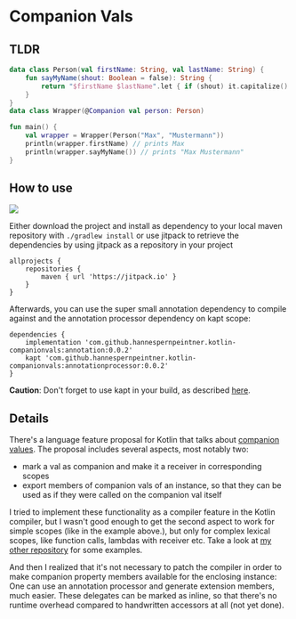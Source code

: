 # Companion Vals

## TLDR

~~~~kotlin
data class Person(val firstName: String, val lastName: String) {
    fun sayMyName(shout: Boolean = false): String {
        return "$firstName $lastName".let { if (shout) it.capitalize() else it }
    }
}
data class Wrapper(@Companion val person: Person)

fun main() {
    val wrapper = Wrapper(Person("Max", "Mustermann"))
    println(wrapper.firstName) // prints Max
    println(wrapper.sayMyName()) // prints "Max Mustermann"
}

~~~~

## How to use

[![](https://jitpack.io/v/hannespernpeintner/kotlin-companionvals.svg)](https://jitpack.io/#hannespernpeintner/kotlin-companionvals)

Either download the project and install as dependency to your local maven repository with `./gradlew install` or use
jitpack to retrieve the dependencies by using jitpack as a repository in your project

~~~~
allprojects {
    repositories {
        maven { url 'https://jitpack.io' }
    }
}
~~~~

Afterwards, you can use the super small annotation dependency to compile against and the annotation processor dependency on kapt scope:
~~~~
dependencies {
    implementation 'com.github.hannespernpeintner.kotlin-companionvals:annotation:0.0.2'
    kapt 'com.github.hannespernpeintner.kotlin-companionvals:annotationprocessor:0.0.2'
}
~~~~

**Caution**: Don't forget to use kapt in your build, as described [here](https://kotlinlang.org/docs/reference/kapt.html).


## Details

There's a language feature proposal for Kotlin that talks about [companion values](https://github.com/Kotlin/KEEP/issues/114).
The proposal includes several aspects, most notably two:

* mark a val as companion and make it a receiver in corresponding scopes
* export members of companion vals of an instance, so that they can be used as if they were called on the companion val itself

I tried to implement these functionality as a compiler feature in the Kotlin compiler, but I wasn't good enough to get
the second aspect to work for simple scopes (like in the example above.),
but only for complex lexical scopes, like function calls, lambdas with receiver etc.
Take a look at [my other repository](https://github.com/hannespernpeintner/kotlin/tree/keep-106) for some examples.

And then I realized that it's not necessary to patch the compiler in order to make companion property members available
for the enclosing instance: One can use an annotation processor and generate extension members, much easier.
These delegates can be marked as inline, so that there's no runtime overhead compared to handwritten accessors at all (not yet done).
